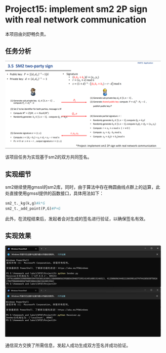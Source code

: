 # Project15: implement sm2 2P sign with real network communication

本项目由刘舒畅负责。

## 任务分析

![project](assets/project.png)

该项目任务为实现基于sm2的双方共同签名。

## 实现细节

sm2继续使用gmssl的sm2库，同时，由于算法中存在椭圆曲线点群上的运算，此处直接使用gmssl提供的函数接口，具体用法如下：

```python
sm2_t._kg(k,g)#k*G
sm2_t._add_point(P,G)#P+G
```

此外，在流程结束后，发起者会对生成的签名进行验证，以确保签名有效。

## 实现效果

![image-20230725173042845](assets/image-20230725173042845.png)

通信双方交换了所需信息，发起人成功生成双方签名并成功验证。